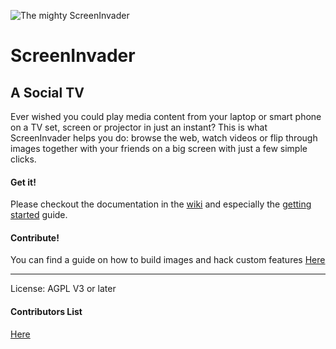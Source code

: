 ![The mighty ScreenInvader](http://metalab.github.com/ScreenInvader/images/logo.png)

# ScreenInvader
## A Social TV

Ever wished you could play media content from your laptop or smart phone on a TV set, screen or projector in just an instant? 
This is what ScreenInvader helps you do: browse the web, watch videos or flip through images together with your friends on a big screen with just a few simple clicks.     	

#### Get it! #####

Please checkout the documentation in the [wiki](https://github.com/screeninvader/ScreenInvader/wiki/)    and especially the [getting started](https://github.com/screeninvader/ScreenInvader/wiki/Getting-Started) guide.

#### Contribute! #####

You can find a guide on how to build images and hack custom features [Here](https://github.com/screeninvader/ScreenInvader/wiki/Hacking)

-------

License: AGPL V3 or later

#### Contributors List #####
[Here](https://github.com/screeninvader/ScreenInvader/graphs/contributors)
